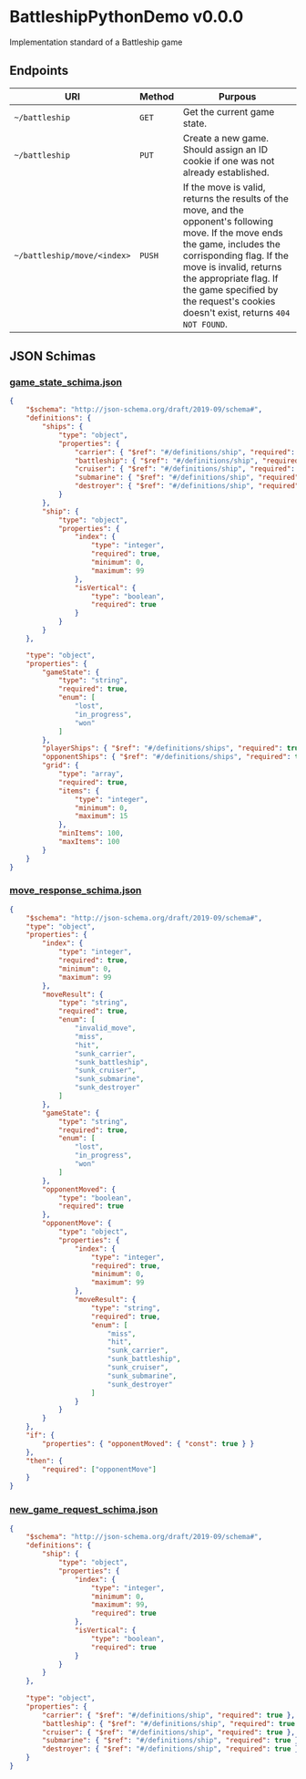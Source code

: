 # BattleshipPythonDemo v0.0.0
Implementation standard of a Battleship game

## Endpoints

| URI | Method | Purpous |
| --- | --- | --- |
| `~/battleship` | `GET` | Get the current game state. |
| `~/battleship` | `PUT` | Create a new game. Should assign an ID cookie if one was not already established. |
| `~/battleship/move/<index>` | `PUSH` | If the move is valid, returns the results of the move, and the opponent's following move. If the move ends the game, includes the corrisponding flag. If the move is invalid, returns the appropriate flag. If the game specified by the request's cookies doesn't exist, returns `404 NOT FOUND`. |


## JSON Schimas

### [game_state_schima.json](./json_schimas/game_state_schima.json)
```JSON
{
    "$schema": "http://json-schema.org/draft/2019-09/schema#",
    "definitions": {
        "ships": {
            "type": "object",
            "properties": {
                "carrier": { "$ref": "#/definitions/ship", "required": true },
                "battleship": { "$ref": "#/definitions/ship", "required": true },
                "cruiser": { "$ref": "#/definitions/ship", "required": true },
                "submarine": { "$ref": "#/definitions/ship", "required": true },
                "destroyer": { "$ref": "#/definitions/ship", "required": true } 
            }
        },
        "ship": {
            "type": "object",
            "properties": {
                "index": {
                    "type": "integer",
                    "required": true,
                    "minimum": 0,
                    "maximum": 99
                },
                "isVertical": {
                    "type": "boolean",
                    "required": true
                }
            }
        }
    },

    "type": "object",
    "properties": {
        "gameState": {
            "type": "string",
            "required": true,
            "enum": [
                "lost",
                "in_progress",
                "won"
            ]
        },
        "playerShips": { "$ref": "#/definitions/ships", "required": true },
        "opponentShips": { "$ref": "#/definitions/ships", "required": true },
        "grid": {
            "type": "array",
            "required": true,
            "items": {
                "type": "integer",
                "minimum": 0,
                "maximum": 15
            },
            "minItems": 100,
            "maxItems": 100
        }
    }
}
```

### [move_response_schima.json](./json_schimas/move_response_schima.json)
```JSON
{
    "$schema": "http://json-schema.org/draft/2019-09/schema#",
    "type": "object",
    "properties": {
        "index": {
            "type": "integer",
            "required": true,
            "minimum": 0,
            "maximum": 99
        },
        "moveResult": {
            "type": "string",
            "required": true,
            "enum": [
                "invalid_move",
                "miss",
                "hit",
                "sunk_carrier",
                "sunk_battleship",
                "sunk_cruiser",
                "sunk_submarine",
                "sunk_destroyer"
            ]
        },
        "gameState": {
            "type": "string",
            "required": true,
            "enum": [
                "lost",
                "in_progress",
                "won"
            ]
        },
        "opponentMoved": {
            "type": "boolean",
            "required": true
        },
        "opponentMove": {
            "type": "object",
            "properties": {
                "index": {
                    "type": "integer",
                    "required": true,
                    "minimum": 0,
                    "maximum": 99
                },
                "moveResult": {
                    "type": "string",
                    "required": true,
                    "enum": [
                        "miss",
                        "hit",
                        "sunk_carrier",
                        "sunk_battleship",
                        "sunk_cruiser",
                        "sunk_submarine",
                        "sunk_destroyer"
                    ]
                }
            }
        }
    },
    "if": {
        "properties": { "opponentMoved": { "const": true } }
    },
    "then": {
        "required": ["opponentMove"]
    }
}
```

### [new_game_request_schima.json](./json_schimas/new_game_request_schima.json)
```JSON
{
    "$schema": "http://json-schema.org/draft/2019-09/schema#",
    "definitions": {
        "ship": {
            "type": "object",
            "properties": {
                "index": {
                    "type": "integer",
                    "minimum": 0,
                    "maximum": 99,
                    "required": true
                },
                "isVertical": {
                    "type": "boolean",
                    "required": true
                }
            }
        }
    },
    
    "type": "object",
    "properties": {
        "carrier": { "$ref": "#/definitions/ship", "required": true },
        "battleship": { "$ref": "#/definitions/ship", "required": true },
        "cruiser": { "$ref": "#/definitions/ship", "required": true },
        "submarine": { "$ref": "#/definitions/ship", "required": true },
        "destroyer": { "$ref": "#/definitions/ship", "required": true }
    }
}
```
